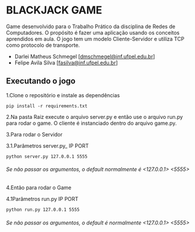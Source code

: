 # BLACKJACK GAME
Game desenvolvido para o Trabalho Prático da disciplina de Redes de Computadores.
O propósito é fazer uma aplicação usando os conceitos aprendidos em aula. O jogo tem um modelo Cliente-Servidor e utiliza TCP como protocolo de transporte.  

- Darlei Matheus Schmegel [dmschmegel@inf.ufpel.edu.br]
- Felipe Avila Silva [fasilva@inf.ufpel.edu.br]

## Executando o jogo
1.Clone o repositório e instale as dependências
````buildoutcfg
pip install -r requirements.txt
````
2.Na pasta Raiz execute o arquivo server.py e então use o arquivo run.py para rodar o game. O cliente é instanciado dentro do arquivo game.py. 

3.Para rodar o Servidor 

3.1.Parâmetros server.py_ IP PORT
````buildoutcfg
python server.py 127.0.0.1 5555
````
###### Se não passar os argumentos, o _default_ normalmente é  <127.0.0.1> <5555>
4.Então para rodar o Game

4.1Parâmetros run.py IP PORT
`````buildoutcfg
python run.py 127.0.0.1 5555
`````
###### Se não passar os argumentos, o _default_ é normalmente <127.0.0.1> <5555>